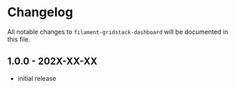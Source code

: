 # Changelog

All notable changes to `filament-gridstack-dashboard` will be documented in this file.

## 1.0.0 - 202X-XX-XX

- initial release
